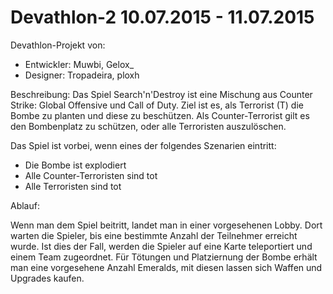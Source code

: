 # Devathlon-2 10.07.2015 - 11.07.2015

Devathlon-Projekt von:
- Entwickler: Muwbi, Gelox_
- Designer: Tropadeira, ploxh

Beschreibung:
Das Spiel Search'n'Destroy ist eine Mischung aus Counter Strike: Global Offensive und Call of Duty.
Ziel ist es, als Terrorist (T) die Bombe zu planten und diese zu beschützen.
Als Counter-Terrorist gilt es den Bombenplatz zu schützen, oder alle Terroristen auszulöschen.

Das Spiel ist vorbei, wenn eines der folgendes Szenarien eintritt:
- Die Bombe ist explodiert
- Alle Counter-Terroristen sind tot
- Alle Terroristen sind tot


Ablauf:

Wenn man dem Spiel beitritt, landet man in einer vorgesehenen Lobby.
Dort warten die Spieler, bis eine bestimmte Anzahl der Teilnehmer erreicht wurde.
Ist dies der Fall, werden die Spieler auf eine Karte teleportiert und einem Team zugeordnet.
Für Tötungen und Platziernung der Bombe erhält man eine vorgesehene Anzahl Emeralds, mit diesen
lassen sich Waffen und Upgrades kaufen.

